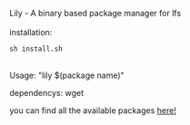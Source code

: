 Lily - A binary based package manager for lfs
<br/> <br/>
installation:
```
sh install.sh
```
<br/> 
Usage: "lily $(package name)"

dependencys:
wget
<br/>

you can find all the available packages [here!](https://sourceforge.net/projects/bin-lily/files)
